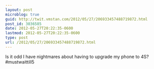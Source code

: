 ```yaml
---
layout: post
microblog: true
guid: http://twit.vmstan.com/2012/05/27/206933457488719872.html
post_id: 3036585
date: 2012-05-27T20:22:35-0600
lastmod: 2012-05-27T20:22:35-0600
type: post
url: /2012/05/27/206933457488719872.html
---
```

Is it odd I have nightmares about having to upgrade my phone to 4S? #mustwaittill5
